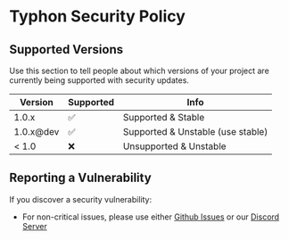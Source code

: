# Typhon Security Policy

## Supported Versions

Use this section to tell people about which versions of your project are
currently being supported with security updates.

| Version   | Supported          | Info                              |
| --------- | ------------------ | --------------------------------- |
| 1.0.x     | ✅                 | Supported & Stable                |
| 1.0.x@dev | ✅                 | Supported & Unstable (use stable) |
| < 1.0     | ❌                 | Unsupported & Unstable            |

## Reporting a Vulnerability

If you discover a security vulnerability:
- For non-critical issues, please use either [Github Issues](https://github.com/abdullahcxd/typhonjs/issues) or our [Discord Server](https://discord.gg/aAMV97NYwc)
